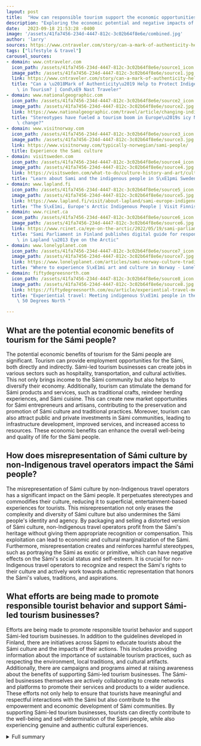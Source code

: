 ```yaml
---
layout: post
title:  "How can responsible tourism support the economic opportunities of the Sámi people while respecting their culture?"
description: "Exploring the economic potential and negative impacts of tourism on the Sámi people of northern Europe"
date:   2023-09-18 21:53:28 -0400
image: '/assets/41fa7456-234d-4447-812c-3c02b64f8e6e/combined.jpg'
author: 'larry'
sources: https://www.cntraveler.com/story/can-a-mark-of-authenticity-help-to-protect-indigenous-cultures-in-tourism https://www.nationalgeographic.com/travel/article/changing-indigneous-cultural-tourism-in-arctic-sapmi-region https://www.visitnorway.com/typically-norwegian/sami-people/ https://visitsweden.com/what-to-do/culture-history-and-art/culture/discover-swedens-traditional-sami-culture-and-way-life/ https://www.lapland.fi/visit/about-lapland/sami-europe-indigenous-people/ https://www.rcinet.ca/eye-on-the-arctic/2022/05/19/sami-parliament-in-finland-publishes-digital-guide-for-responsible-tourism-in-lapland/ https://www.lonelyplanet.com/articles/sami-norway-culture-traditions https://fiftydegreesnorth.com/eu/article/experiential-travel-meeting-sami-people-in-the-nordics
tags: ["lifestyle & travel"]
carousel_sources:
- domain: www.cntraveler.com
  icon_path: /assets/41fa7456-234d-4447-812c-3c02b64f8e6e/source1_icon.jpg
  image_path: /assets/41fa7456-234d-4447-812c-3c02b64f8e6e/source1.jpg
  link: https://www.cntraveler.com/story/can-a-mark-of-authenticity-help-to-protect-indigenous-cultures-in-tourism
  title: "Can a \u2018Mark of Authenticity\u2019 Help to Protect Indigenous Cultures\
    \ in Tourism? | Cond\xE9 Nast Traveler"
- domain: www.nationalgeographic.com
  icon_path: /assets/41fa7456-234d-4447-812c-3c02b64f8e6e/source2_icon.jpg
  image_path: /assets/41fa7456-234d-4447-812c-3c02b64f8e6e/source2.jpg
  link: https://www.nationalgeographic.com/travel/article/changing-indigneous-cultural-tourism-in-arctic-sapmi-region
  title: "Stereotypes have fueled a tourism boom in Europe\u2019s icy North. Can things\
    \ change?"
- domain: www.visitnorway.com
  icon_path: /assets/41fa7456-234d-4447-812c-3c02b64f8e6e/source3_icon.jpg
  image_path: /assets/41fa7456-234d-4447-812c-3c02b64f8e6e/source3.jpg
  link: https://www.visitnorway.com/typically-norwegian/sami-people/
  title: Experience the Sami culture
- domain: visitsweden.com
  icon_path: /assets/41fa7456-234d-4447-812c-3c02b64f8e6e/source4_icon.jpg
  image_path: /assets/41fa7456-234d-4447-812c-3c02b64f8e6e/source4.jpg
  link: https://visitsweden.com/what-to-do/culture-history-and-art/culture/discover-swedens-traditional-sami-culture-and-way-life/
  title: "Learn about Sami and the indigenous people in S\xE1pmi Sweden | Visit Sweden"
- domain: www.lapland.fi
  icon_path: /assets/41fa7456-234d-4447-812c-3c02b64f8e6e/source5_icon.jpg
  image_path: /assets/41fa7456-234d-4447-812c-3c02b64f8e6e/source5.jpg
  link: https://www.lapland.fi/visit/about-lapland/sami-europe-indigenous-people/
  title: "The S\xE1mi, Europe's Arctic Indigenous People | Visit Finnish Lapland"
- domain: www.rcinet.ca
  icon_path: /assets/41fa7456-234d-4447-812c-3c02b64f8e6e/source6_icon.jpg
  image_path: /assets/41fa7456-234d-4447-812c-3c02b64f8e6e/source6.jpg
  link: https://www.rcinet.ca/eye-on-the-arctic/2022/05/19/sami-parliament-in-finland-publishes-digital-guide-for-responsible-tourism-in-lapland/
  title: "Sami Parliament in Finland publishes digital guide for responsible tourism\
    \ in Lapland \u2013 Eye on the Arctic"
- domain: www.lonelyplanet.com
  icon_path: /assets/41fa7456-234d-4447-812c-3c02b64f8e6e/source7_icon.jpg
  image_path: /assets/41fa7456-234d-4447-812c-3c02b64f8e6e/source7.jpg
  link: https://www.lonelyplanet.com/articles/sami-norway-culture-traditions
  title: "Where to experience S\xE1mi art and culture in Norway - Lonely Planet"
- domain: fiftydegreesnorth.com
  icon_path: /assets/41fa7456-234d-4447-812c-3c02b64f8e6e/source8_icon.jpg
  image_path: /assets/41fa7456-234d-4447-812c-3c02b64f8e6e/source8.jpg
  link: https://fiftydegreesnorth.com/eu/article/experiential-travel-meeting-sami-people-in-the-nordics
  title: "Experiential travel: Meeting indigenous S\xE1mi people in the Nordics |\
    \ 50 Degrees North "

---
```


## What are the potential economic benefits of tourism for the Sámi people?
The potential economic benefits of tourism for the Sámi people are significant. Tourism can provide employment opportunities for the Sámi, both directly and indirectly. Sámi-led tourism businesses can create jobs in various sectors such as hospitality, transportation, and cultural activities. This not only brings income to the Sámi community but also helps to diversify their economy. Additionally, tourism can stimulate the demand for Sámi products and services, such as traditional crafts, reindeer herding experiences, and Sámi cuisine. This can create new market opportunities for Sámi entrepreneurs and artisans, contributing to the preservation and promotion of Sámi culture and traditional practices. Moreover, tourism can also attract public and private investments in Sámi communities, leading to infrastructure development, improved services, and increased access to resources. These economic benefits can enhance the overall well-being and quality of life for the Sámi people.

## How does misrepresentation of Sámi culture by non-Indigenous travel operators impact the Sámi people?
The misrepresentation of Sámi culture by non-Indigenous travel operators has a significant impact on the Sámi people. It perpetuates stereotypes and commodifies their culture, reducing it to superficial, entertainment-based experiences for tourists. This misrepresentation not only erases the complexity and diversity of Sámi culture but also undermines the Sámi people's identity and agency. By packaging and selling a distorted version of Sámi culture, non-Indigenous travel operators profit from the Sámi's heritage without giving them appropriate recognition or compensation. This exploitation can lead to economic and cultural marginalization of the Sámi. Furthermore, misrepresentation creates and reinforces harmful stereotypes, such as portraying the Sámi as exotic or primitive, which can have negative effects on the Sámi's social status and self-esteem. It is crucial for non-Indigenous travel operators to recognize and respect the Sámi's rights to their culture and actively work towards authentic representation that honors the Sámi's values, traditions, and aspirations.

## What efforts are being made to promote responsible tourist behavior and support Sámi-led tourism businesses?
Efforts are being made to promote responsible tourist behavior and support Sámi-led tourism businesses. In addition to the guidelines developed in Finland, there are initiatives across Sápmi to educate tourists about the Sámi culture and the impacts of their actions. This includes providing information about the importance of sustainable tourism practices, such as respecting the environment, local traditions, and cultural artifacts. Additionally, there are campaigns and programs aimed at raising awareness about the benefits of supporting Sámi-led tourism businesses. The Sámi-led businesses themselves are actively collaborating to create networks and platforms to promote their services and products to a wider audience. These efforts not only help to ensure that tourists have meaningful and respectful interactions with the Sámi but also contribute to the empowerment and economic development of Sámi communities. By supporting Sámi-led tourism businesses, tourists can directly contribute to the well-being and self-determination of the Sámi people, while also experiencing genuine and authentic cultural experiences.
        


<details>
  <summary>Full summary</summary>
<p>The Sámi people of northern Europe have a complex relationship with tourism. On one hand, the growing numbers of visitors to Sápmi, the homeland of the Sámi people, have the potential to provide economic opportunities for the Sámi. However, there are concerns about the negative impacts of tourism on the Sámi, including issues of land use, misrepresentation of culture, and exploitation.</p>
<p>One of the main concerns is the impact of tourism on land use. As more tourists visit Sápmi, there is a risk of overdevelopment and harm to the local environment. This not only affects the natural beauty of the region but also disrupts the traditional activities of the Sámi, such as reindeer herding and fishing.</p>
<p>Another issue is the misrepresentation of Sámi culture by non-Indigenous travel operators. The Sámi people have a rich and unique cultural heritage, but it is often simplified and commodified for the tourist market. This not only perpetuates stereotypes but also fails to accurately represent the diversity and complexity of Sámi culture.</p>
<p>Despite these challenges, there are efforts being made to promote responsible tourist behavior and support Sámi-led tourism businesses. In Finland, guidelines have been developed for responsible tourist behavior towards the Sámi. These guidelines advise visitors to respect the Sámi and their culture, ask for permission before photographing, behave respectfully in the Sámi homeland, respect nature, and leave no traces.</p>
<p>In addition, a label has been developed in Finland to recognize and promote Sámi-led tourism businesses. This label helps tourists identify businesses that are owned and operated by the Sámi, ensuring that their tourism dollars directly benefit the local community.</p>
<p>In Norway, there are also opportunities to experience Sámi culture and support Sámi-led tourism. From Finnmark to Trøndelag, tourists can try dog sledding, camp in a traditional lavvo, sample traditional Sami cuisine, spend a day with a reindeer herder family, and witness the annual reindeer migration. There are also festivals, museums, and cultural events that offer insights into Sámi history and traditions.</p>
<p>Similarly, in Sweden, tourists can explore Sámi culture through small-scale companies that offer immersive experiences. From traditional handicrafts to reindeer herding, there are opportunities to learn about Sámi livelihoods and traditions in a respectful and authentic way.</p>
<p>Overall, while tourism has the potential to bring economic benefits to the Sámi people, it also presents challenges and risks. Responsible tourism that respects the Sámi and their culture, supports Sámi-led businesses, and promotes sustainable practices is crucial for ensuring a positive and meaningful impact on the Sámi communities and their way of life. Meeting indigenous Sámi people in Norway, Sweden, and Finland is at the heart of meaningful, authentic, and experience-rich travel.</p>
</details>
